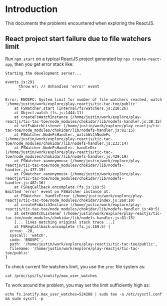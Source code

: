 # Introduction

This documents the problems encountered when exploring the ReactJS.

## React project start failure due to file watchers limit

Run `npm start` on a typical ReactJS project generated by `npx
create-react-app`, then you get error stack like:

	Starting the development server...

	events.js:291
		  throw er; // Unhandled 'error' event
		  ^

	Error: ENOSPC: System limit for number of file watchers reached, watch '/home/justin/work/explore/play-reactjs/tic-tac-toe/public'
		at FSWatcher.start (internal/fs/watchers.js:210:26)
		at Object.watch (fs.js:1444:11)
		at createFsWatchInstance (/home/justin/work/explore/play-reactjs/tic-tac-toe/node_modules/chokidar/lib/nodefs-handler.js:38:15)
		at setFsWatchListener (/home/justin/work/explore/play-reactjs/tic-tac-toe/node_modules/chokidar/lib/nodefs-handler.js:81:15)
		at FSWatcher.NodeFsHandler._watchWithNodeFs (/home/justin/work/explore/play-reactjs/tic-tac-toe/node_modules/chokidar/lib/nodefs-handler.js:233:14)
		at FSWatcher.NodeFsHandler._handleDir (/home/justin/work/explore/play-reactjs/tic-tac-toe/node_modules/chokidar/lib/nodefs-handler.js:429:19)
		at FSWatcher.<anonymous> (/home/justin/work/explore/play-reactjs/tic-tac-toe/node_modules/chokidar/lib/nodefs-handler.js:477:19)
		at FSWatcher.<anonymous> (/home/justin/work/explore/play-reactjs/tic-tac-toe/node_modules/chokidar/lib/nodefs-handler.js:482:16)
		at FSReqCallback.oncomplete (fs.js:169:5)
	Emitted 'error' event on FSWatcher instance at:
		at FSWatcher._handleError (/home/justin/work/explore/play-reactjs/tic-tac-toe/node_modules/chokidar/index.js:260:10)
		at createFsWatchInstance (/home/justin/work/explore/play-reactjs/tic-tac-toe/node_modules/chokidar/lib/nodefs-handler.js:40:5)
		at setFsWatchListener (/home/justin/work/explore/play-reactjs/tic-tac-toe/node_modules/chokidar/lib/nodefs-handler.js:81:15)
		[... lines matching original stack trace ...]
		at FSReqCallback.oncomplete (fs.js:169:5) {
	  errno: -28,
	  syscall: 'watch',
	  code: 'ENOSPC',
	  path: '/home/justin/work/explore/play-reactjs/tic-tac-toe/public',
	  filename: '/home/justin/work/explore/play-reactjs/tic-tac-toe/public'
	}

To check current file watchers limit, you use the `proc` file system as:

	cat /proc/sys/fs/inotify/max_user_watches

To work around the problem, you may set the limit sufficiently high as:

	echo fs.inotify.max_user_watches=524288 | sudo tee -a /etc/sysctl.conf && sudo sysctl -p
